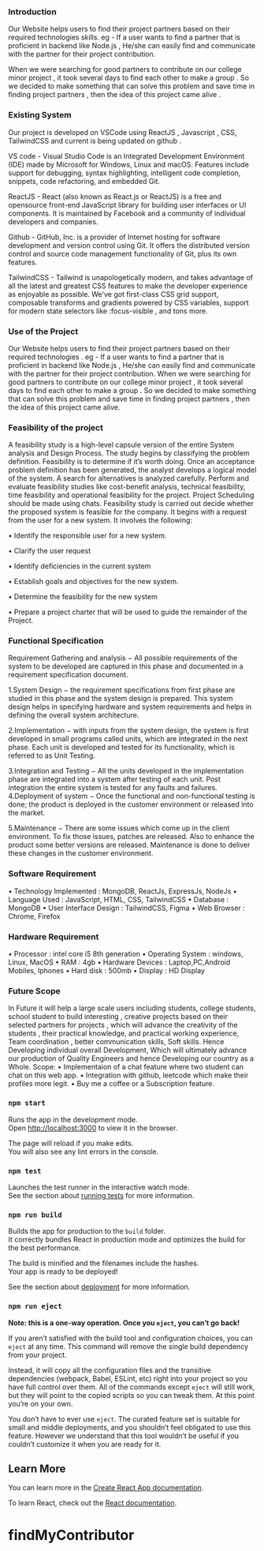 ### Introduction
Our Website helps users to find their project partners based on their
required technologies skills. eg - If a user wants to find a partner that is
proficient in backend like Node.js , He/she can easily find and
communicate with the partner for their project contribution.

When we were searching for good partners to contribute on our college
minor project , it took several days to find each other to make a group .
So we decided to make something that can solve this problem and save
time in finding project partners , then the idea of this project came alive .

### Existing System
Our project is developed on VSCode using ReactJS , Javascript , CSS,
TailwindCSS and current is being updated on github .

VS code - Visual Studio Code is an Integrated Development Environment
(IDE) made by Microsoft for Windows, Linux and macOS. Features
include support for debugging, syntax highlighting, intelligent code
completion, snippets, code refactoring, and embedded Git.

ReactJS - React (also known as React.js or ReactJS) is a free and opensource front-end JavaScript library for building user interfaces or UI components. It is maintained by Facebook and a community of individual
developers and companies.

Github - GitHub, Inc. is a provider of Internet hosting for software
development and version control using Git. It offers the distributed
version control and source code management functionality of Git, plus its
own features.


TailwindCSS - Tailwind is unapologetically modern, and takes advantage
of all the latest and greatest CSS features to make the developer
experience as enjoyable as possible. We've got first-class CSS grid
support, composable transforms and gradients powered by CSS variables,
support for modern state selectors like :focus-visible , and tons more.

### Use of the Project
Our Website helps users to find their project partners based on their
required technologies . eg - If a user wants to find a partner that is
proficient in backend like Node.js , He/she can easily find and
communicate with the partner for their project contribution.
When we were searching for good partners to contribute on our college
minor project , it took several days to find each other to make a group .
So we decided to make something that can solve this problem and save
time in finding project partners , then the idea of this project came alive. 

### Feasibility of the project
A feasibility study is a high-level capsule version of the entire System
analysis and Design Process. The study begins by classifying the problem
definition. Feasibility is to determine if it’s worth doing. Once an
acceptance problem definition has been generated, the analyst develops a
logical model of the system. A search for alternatives is analyzed
carefully. Perform and evaluate feasibility studies like cost-benefit
analysis, technical feasibility, time feasibility and operational feasibility
for the project. Project Scheduling should be made using chats. Feasibility
study is carried out decide whether the proposed system is feasible for the
company. It begins with a request from the user for a new system.
It involves the following:

• Identify the responsible user for a new system.

• Clarify the user request

• Identify deficiencies in the current system

• Establish goals and objectives for the new system.

• Determine the feasibility for the new system

• Prepare a project charter that will be used to guide the remainder of
the Project. 

### Functional Specification
Requirement Gathering and analysis − All possible requirements of the
system to be developed are captured in this phase and documented in a
requirement specification document.

1.System Design − the requirement specifications from first phase are
studied in this phase and the system design is prepared. This system
design helps in specifying hardware and system requirements and helps
in defining the overall system architecture.

2.Implementation − with inputs from the system design, the system is first
developed in small programs called units, which are integrated in the next
phase. Each unit is developed and tested for its functionality, which is
referred to as Unit Testing.

3.Integration and Testing − All the units developed in the implementation
phase are integrated into a system after testing of each unit. Post
integration the entire system is tested for any faults and failures.
4.Deployment of system − Once the functional and non-functional testing
is done; the product is deployed in the customer environment or released
into the market.

5.Maintenance − There are some issues which come up in the client
environment. To fix those issues, patches are released. Also to enhance
the product some better versions are released. Maintenance is done to
deliver these changes in the customer environment.

### Software Requirement
• Technology Implemented : MongoDB, ReactJs, ExpressJs, NodeJs
• Language Used : JavaScript, HTML, CSS, TailwindCSS
• Database : MongoDB
• User Interface Design : TailwindCSS, Figma
• Web Browser : Chrome, Firefox


### Hardware Requirement
• Processor : intel core i5 8th generation
• Operating System : windows, Linux, MacOS
• RAM : 4gb
• Hardware Devices : Laptop,PC,Android Mobiles, Iphones
• Hard disk : 500mb
• Display : HD Display

### Future Scope
In Future it will help a large scale users including students, college
students, school student to build interesting , creative projects based on
their selected partners for projects , which will advance the creativity of
the students , their practical knowledge, and practical working experience,
Team coordination , better communication skills, Soft skills. Hence
Developing individual overall Development, Which will ultimately
advance our production of Quality Engineers and hence Developing our
country as a Whole.
 Scope:
• Implementaion of a chat feature where two student can chat on this
web app.
• Integration with github, leetcode which make their profiles more
legit.
• Buy me a coffee or a Subscription feature.

### `npm start`

Runs the app in the development mode.\
Open [http://localhost:3000](http://localhost:3000) to view it in the browser.

The page will reload if you make edits.\
You will also see any lint errors in the console.

### `npm test`

Launches the test runner in the interactive watch mode.\
See the section about [running tests](https://facebook.github.io/create-react-app/docs/running-tests) for more information.

### `npm run build`

Builds the app for production to the `build` folder.\
It correctly bundles React in production mode and optimizes the build for the best performance.

The build is minified and the filenames include the hashes.\
Your app is ready to be deployed!

See the section about [deployment](https://facebook.github.io/create-react-app/docs/deployment) for more information.

### `npm run eject`

**Note: this is a one-way operation. Once you `eject`, you can’t go back!**

If you aren’t satisfied with the build tool and configuration choices, you can `eject` at any time. This command will remove the single build dependency from your project.

Instead, it will copy all the configuration files and the transitive dependencies (webpack, Babel, ESLint, etc) right into your project so you have full control over them. All of the commands except `eject` will still work, but they will point to the copied scripts so you can tweak them. At this point you’re on your own.

You don’t have to ever use `eject`. The curated feature set is suitable for small and middle deployments, and you shouldn’t feel obligated to use this feature. However we understand that this tool wouldn’t be useful if you couldn’t customize it when you are ready for it.

## Learn More

You can learn more in the [Create React App documentation](https://facebook.github.io/create-react-app/docs/getting-started).

To learn React, check out the [React documentation](https://reactjs.org/).
# findMyContributor
